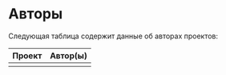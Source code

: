 # Авторы

Следующая таблица содержит данные об авторах проектов:

| Проект | Автор(ы) |
| --- | --- |
| | |